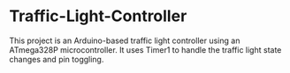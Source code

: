 # Traffic-Light-Controller
This project is an Arduino-based traffic light controller using an ATmega328P microcontroller. It uses Timer1 to handle the traffic light state changes and pin toggling.
